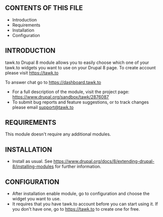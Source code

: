 CONTENTS OF THIS FILE
---------------------
 * Introduction
 * Requirements
 * Installation
 * Configuration

 INTRODUCTION
------------
tawk.to Drupal 8 module allows you to easily choose which one of your tawk.to widgets you
want to use on your Drupal 8 page. To create account please visit https://tawk.to

To answer chat go to https://dashboard.tawk.to

 * For a full description of the module, visit the project page:
  https://www.drupal.org/sandbox/tawk/2876087
 * To submit bug reports and feature suggestions, or to track changes please email support@tawk.to

REQUIREMENTS
------------
This module doesn't require any additional modules.

INSTALLATION
------------
 * Install as usual. See https://www.drupal.org/docs/8/extending-drupal-8/installing-modules for further information.

CONFIGURATION
-------------
 * After installation enable module, go to configuration and choose the widget you want to use.
 * It requires that you have tawk.to account before you can start using it.
    If you don't have one, go to https://tawk.to to create one for free.
